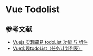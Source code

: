 Vue Todolist
===

## 参考文献

* [Vuejs 实现简易 todoList 功能 与 组件](https://www.jianshu.com/p/b0763ff97cf4)
* [Vue实现todoList（任务计划列表）](https://blog.csdn.net/lhjuejiang/article/details/81040236)